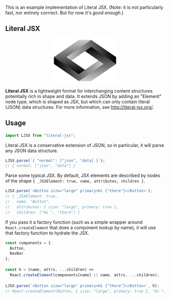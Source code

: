 This is an example implementation of Literal JSX. (Note: it is not particularly fast, nor entirely corrrect. But for now it's _good enough_.)

## Literal JSX

<p align="center">
  <img src="./logo.svg" height="140" />
</p>

**Literal JSX** is a lightweight format for interchanging content structures potentially rich in shape and data. It extends JSON by adding an "Element" node type, which is shaped as JSX, but which can only contain literal (JSON) data structures. For more information, see http://literal-jsx.org/.

## Usage

```js
import LJSX from "literal-jsx";
```

Literal JSX is a conservative extension of JSON, so in particular, it will parse any JSON data structure.

```js
LJSX.parse(`{ "normal": ["json", "data] }`);
// { normal: ["json", "data"] }
```

Parse some typical JSX. By default, JSX elements are described by nodes of the shape `{ _JSXElement: true, name, attributes, children }`.

```js
LJSX.parse(`<Button size="large" primary>Hi {"there"}</Button>`);
// { _JSXElement: true,
//   name: "Button",
//   attributes: { size: "large", primary: true },
//   children: ["Hi ", "there"] }
```

If you pass it a factory function (such as a simple wrapper around `React.createElement` that does a component lookup by name), it will use that factory function to hydrate the JSX.

```js
const components = {
  Button,
  NavBar
};

const h = (name, attrs, ...children) =>
  React.createElement(components[name] || name, attrs, ...children);

LJSX.parse(`<Button size="large" primary>Hi {"there"}</Button>`, h);
// React.createElement(Button, { size: "large", primary: true }, "Hi ", "there")
```
